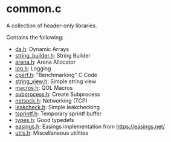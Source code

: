 # common.c

A collection of header-only libraries.

Contains the following:
- [da.h](./src/da.h): Dynamic Arrays
- [string_builder.h](./src/string_builder.h): String Builder
- [arena.h](./src/arena.h): Arena Allocator
- [log.h](./src/log.h): Logging
- [cperf.h](./src/cperf.h): "Benchmarking" C Code
- [string_view.h](./src/string_view.h): Simple string view
- [macros.h](./src/macros.h): QOL Macros
- [subprocess.h](./src/subprocess.h): Create Subprocess
- [netsock.h](./src/netsock.h): Networking (TCP)
- [leakcheck.h](./src/leakcheck.h): Simple leakchecking
- [tsprintf.h](./src/tsprintf.h): Temporary sprintf buffer
- [types.h](./src/types.h): Good typedefs
- [easings.h](./src/easings.h): Easings implementation from <https://easings.net/>
- [utils.h](./src/utils.h): Miscellaneous utilities
